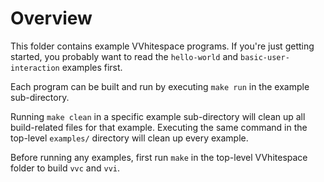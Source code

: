 # Overview #

This folder contains example VVhitespace programs. If you're just getting
started, you probably want to read the `hello-world` and
`basic-user-interaction` examples first.

Each program can be built and run by executing `make run` in the example
sub-directory.

Running `make clean` in a specific example sub-directory will clean up all
build-related files for that example. Executing the same command in the
top-level `examples/` directory will clean up every example.

Before running any examples, first run `make` in the top-level VVhitespace
folder to build `vvc` and `vvi`.
